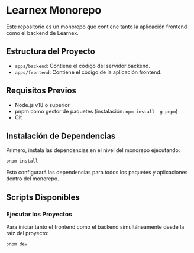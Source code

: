 # Learnex Monorepo

Este repositorio es un monorepo que contiene tanto la aplicación frontend como el backend de Learnex.

## Estructura del Proyecto

- `apps/backend`: Contiene el código del servidor backend.
- `apps/frontend`: Contiene el código de la aplicación frontend.

## Requisitos Previos

- Node.js v18 o superior
- pnpm como gestor de paquetes (instalación: `npm install -g pnpm`)
- Git

## Instalación de Dependencias

Primero, instala las dependencias en el nivel del monorepo ejecutando:

```bash
pnpm install
```

Esto configurará las dependencias para todos los paquetes y aplicaciones dentro del monorepo.

## Scripts Disponibles

### Ejecutar los Proyectos

Para iniciar tanto el frontend como el backend simultáneamente desde la raíz del proyecto:

```bash
pnpm dev
```
